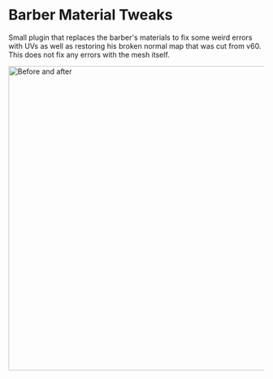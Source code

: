 
# Barber Material Tweaks

Small plugin that replaces the barber's materials to fix some weird errors with UVs as well as restoring his broken normal map that was cut from v60. This does not fix any errors with the mesh itself.


<img src="https://i.imgur.com/WrpiG0A.png" alt="Before and after" width="600"/>